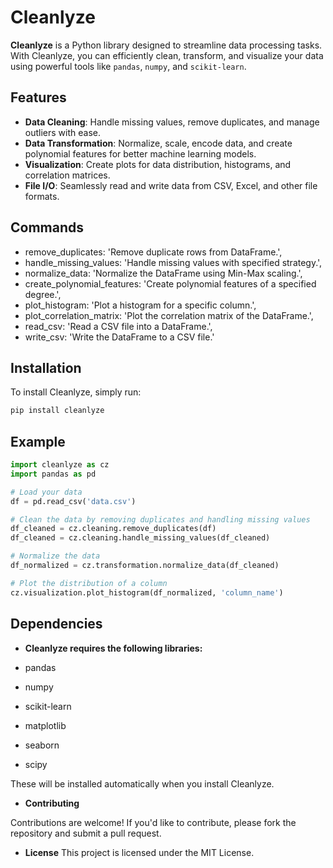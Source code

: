 # Cleanlyze

**Cleanlyze** is a Python library designed to streamline data processing tasks. With Cleanlyze, you can efficiently clean, transform, and visualize your data using powerful tools like `pandas`, `numpy`, and `scikit-learn`.

## Features

- **Data Cleaning**: Handle missing values, remove duplicates, and manage outliers with ease.
- **Data Transformation**: Normalize, scale, encode data, and create polynomial features for better machine learning models.
- **Visualization**: Create plots for data distribution, histograms, and correlation matrices.
- **File I/O**: Seamlessly read and write data from CSV, Excel, and other file formats.

## Commands

- remove_duplicates: 'Remove duplicate rows from DataFrame.',
- handle_missing_values: 'Handle missing values with specified strategy.',
- normalize_data: 'Normalize the DataFrame using Min-Max scaling.',
- create_polynomial_features: 'Create polynomial features of a specified degree.',
- plot_histogram: 'Plot a histogram for a specific column.',
- plot_correlation_matrix: 'Plot the correlation matrix of the DataFrame.',
- read_csv: 'Read a CSV file into a DataFrame.',
- write_csv: 'Write the DataFrame to a CSV file.'

## Installation

To install Cleanlyze, simply run:

```bash
pip install cleanlyze
```

## Example

```py
import cleanlyze as cz
import pandas as pd

# Load your data
df = pd.read_csv('data.csv')

# Clean the data by removing duplicates and handling missing values
df_cleaned = cz.cleaning.remove_duplicates(df)
df_cleaned = cz.cleaning.handle_missing_values(df_cleaned)

# Normalize the data
df_normalized = cz.transformation.normalize_data(df_cleaned)

# Plot the distribution of a column
cz.visualization.plot_histogram(df_normalized, 'column_name')
```
## Dependencies

- **Cleanlyze requires the following libraries:**

- pandas
- numpy
- scikit-learn
- matplotlib
- seaborn
- scipy

These will be installed automatically when you install Cleanlyze.

- **Contributing**

Contributions are welcome! If you'd like to contribute, please fork the repository and submit a pull request.

- **License**
This project is licensed under the MIT License.
